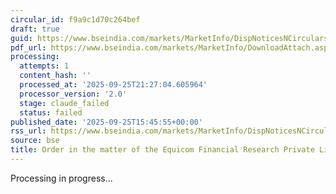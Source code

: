 ```yaml
---
circular_id: f9a9c1d70c264bef
draft: true
guid: https://www.bseindia.com/markets/MarketInfo/DispNoticesNCirculars.aspx?Noticeid={0F7C0C97-6B40-4CE2-BC8D-94BA7428A579}&noticeno=20250925-65&dt=09/25/2025&icount=65&totcount=65&flag=0
pdf_url: https://www.bseindia.com/markets/MarketInfo/DownloadAttach.aspx?id=20250925-65&attachedId=52740a0d-fb18-4201-9dba-4b3a9b00b349
processing:
  attempts: 1
  content_hash: ''
  processed_at: '2025-09-25T21:27:04.605964'
  processor_version: '2.0'
  stage: claude_failed
  status: failed
published_date: '2025-09-25T15:45:55+00:00'
rss_url: https://www.bseindia.com/markets/MarketInfo/DispNoticesNCirculars.aspx?Noticeid={0F7C0C97-6B40-4CE2-BC8D-94BA7428A579}&noticeno=20250925-65&dt=09/25/2025&icount=65&totcount=65&flag=0
source: bse
title: Order in the matter of the Equicom Financial Research Private Limited
---
```


Processing in progress...
